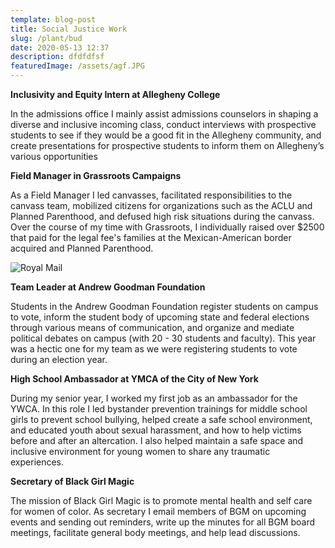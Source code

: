 ```yaml
---
template: blog-post
title: Social Justice Work
slug: /plant/bud
date: 2020-05-13 12:37
description: dfdfdfsf
featuredImage: /assets/agf.JPG
---
```


**Inclusivity and Equity Intern at Allegheny College**

In the admissions office I mainly assist admissions counselors in shaping a diverse and inclusive incoming class, conduct interviews with prospective students to see if they would be a good fit in the Allegheny community, and create presentations for prospective students to inform them on Allegheny’s various opportunities

**Field Manager in Grassroots Campaigns**

As a Field Manager I led canvasses, facilitated responsibilities to the canvass team, mobilized citizens for organizations such as the ACLU and Planned Parenthood, and defused high risk situations during the canvass. Over the course of my time with Grassroots, I individually raised over $2500 that paid for the legal fee's families at the Mexican-American border acquired and Planned Parenthood.

![Royal Mail](/assets/aclu.jpg "Grassroots Team")

**Team Leader at Andrew Goodman Foundation**

Students in the Andrew Goodman Foundation register students on campus to vote, inform the student body of upcoming state and federal elections through various means of communication, and organize and mediate political debates on campus (with 20 - 30 students and faculty). This year was a hectic one for my team as we were registering students to vote during an election year.

**High School Ambassador at YMCA of the City of New York**

During my senior year, I worked my first job as an ambassador for the YWCA. In this role I led bystander prevention trainings for middle school girls to prevent school bullying, helped create a safe school environment, and educated youth about sexual harassment, and how to help victims before and after an altercation. I also helped maintain a safe space and inclusive environment for young women to share any traumatic experiences.

**Secretary of Black Girl Magic**

The mission of Black Girl Magic is to promote mental health and self care for women of color. As secretary I email members of BGM on upcoming events and sending out reminders, write up the minutes for all BGM board meetings, facilitate general body meetings, and help lead discussions.
